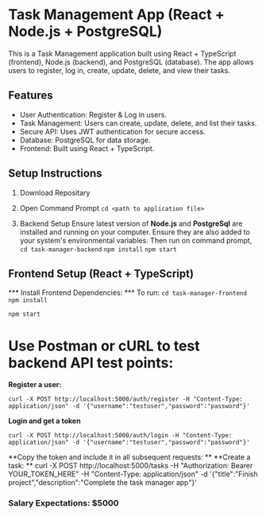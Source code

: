 # Task Management App (React + Node.js + PostgreSQL)
This is a Task Management application built using React + TypeScript (frontend), Node.js (backend), and PostgreSQL (database).
The app allows users to register, log in, create, update, delete, and view their tasks.

## Features
- User Authentication: Register & Log in users.
- Task Management: Users can create, update, delete, and list their tasks.
- Secure API: Uses JWT authentication for secure access.
- Database: PostgreSQL for data storage.
- Frontend: Built using React + TypeScript.

## Setup Instructions
1. Download Repositary
2. Open Command Prompt
   `cd <path to application file>`

4. Backend Setup
      Ensure latest version of **Node.js** and **PostgreSql** are installed and running on your computer. Ensure they are    also added to your system's environmental variables. Then run on command prompt,
         `cd task-manager-backend`
         `npm install`
         `npm start`


## Frontend Setup (React + TypeScript)

*** Install Frontend Dependencies: ***
To run:
`cd task-manager-frontend`
`npm install`

`npm start`

# Use Postman or cURL to test backend API test points:

**Register a user:**

    curl -X POST http://localhost:5000/auth/register -H "Content-Type: application/json" -d '{"username":"testuser","password":"password"}'
    
**Login and get a token**

    curl -X POST http://localhost:5000/auth/login -H "Content-Type: application/json" -d '{"username":"testuser","password":"password"}'

**Copy the token and include it in all subsequent requests:
**
**Create a task:
**
    curl -X POST http://localhost:5000/tasks -H "Authorization: Bearer YOUR_TOKEN_HERE" -H "Content-Type: application/json" -d '{"title":"Finish project","description":"Complete the task manager app"}'


### Salary Expectations: $5000
